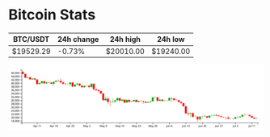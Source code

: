 # Bitcoin Stats

BTC/USDT|24h change|24h high|24h low|
|---|---|---|---|
|$19529.29|-0.73%|$20010.00|$19240.00|

<img src="./chart.svg">
